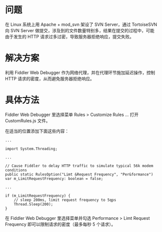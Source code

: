 问题
====

在 Linux 系统上用 Apache + mod_svn 架设了 SVN Server，通过 TortoiseSVN 向 SVN Server 做提交，涉及到的文件数量特别多，结果在提交的过程中，可能由于发生的 HTTP 请求过多过密，导致服务器拒绝响应，提交失败。

解决方案
========

利用 Fiddler Web Debugger 作为网络代理，并在代理环节施加延迟操作，控制 HTTP 请求的密度，从而避免服务器拒绝响应。

具体方法
========

Fiddler Web Debugger 里选择菜单 Rules > Customize Rules ... 打开 CustomRules.js 文件。

在适当的位置添加下面这些内容：

	...

	import System.Threading;

	...

	// Cause Fiddler to delay HTTP traffic to simulate typical 56k modem conditions
	public static RulesOption("Limt &Request Frequency", "Per&formance")
	var m_LimitRequestFrequency: boolean = false;

	...

	if (m_LimitRequestFrequency) {
		// sleep 200ms, limit request frequency to 5qps
		Thread.Sleep(200);
	}

在 Fiddler Web Debugger 里选择菜单并勾选 Performance > Limt Request Frequency 即可以限制请求的密度（最多每秒 5 个请求）。
